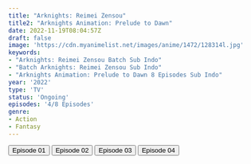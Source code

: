 ```yaml
---
title: "Arknights: Reimei Zensou"
title2: "Arknights Animation: Prelude to Dawn"
date: 2022-11-19T08:04:57Z
draft: false
image: 'https://cdn.myanimelist.net/images/anime/1472/128314l.jpg'
keywords:
- "Arknights: Reimei Zensou Batch Sub Indo"
- "Batch Arknights: Reimei Zensou Sub Indo"
- "Arknights Animation: Prelude to Dawn 8 Episodes Sub Indo"
year: '2022'
type: 'TV'
status: 'Ongoing'
episodes: '4/8 Episodes'
genre:
- Action
- Fantasy
---
```


<div class="d-g gg-5 gtc-r ai-c">
<button onclick="window.open('?arc=xD2G4MVXiQ_20221029/1/MP4/Kuramanime-ARKNGT-01-480p-MangaNeko','_blank')">Episode 01</button>
<button onclick="window.open('?arc=SPCtxmoOhr_20221105/2/MP4/Kuramanime-ARKNGT-02-480p-MangaNeko','_blank')">Episode 02</button>
<button onclick="window.open('?arc=SfPN1LPsYH_20221112/3/MP4/Kuramanime-ARKNGT-03-480p-MangaNeko','_blank')">Episode 03</button>
<button onclick="window.open('?arc=wZLXwdwEHk_20221119/4/MP4/Kuramanime-ARKNGT-04-480p-Huntersekai','_blank')">Episode 04</button>
</div>